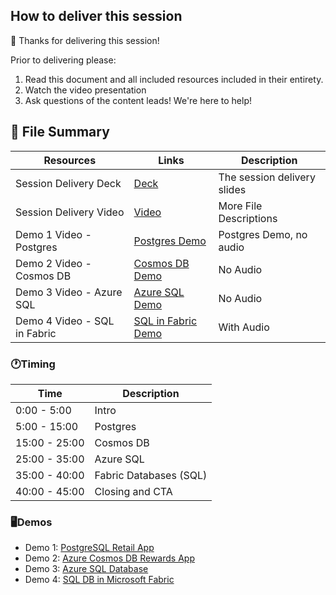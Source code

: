 ## How to deliver this session

🥇 Thanks for delivering this session!

Prior to delivering please:

1. Read this document and all included resources included in their entirety.
2. Watch the video presentation
3. Ask questions of the content leads! We're here to help!


## 📁 File Summary

| Resources          | Links                            | Description |
|-------------------|----------------------------------|-------------------|
| Session Delivery Deck     |  [Deck](https://aka.ms/AAxu59s) | The session delivery slides |
| Session Delivery Video    |  [Video](https://aka.ms/AAxuglf) | More File Descriptions |
| Demo 1 Video - Postgres     |  [Postgres Demo](https://aka.ms/) | Postgres Demo, no audio |
| Demo 2 Video - Cosmos DB   |  [Cosmos DB Demo](https://aka.ms/AAxuglj) | No Audio |
| Demo 3 Video - Azure SQL    |  [Azure SQL Demo](https://aka.ms/AAxuglg) | No Audio |
| Demo 4 Video - SQL in Fabric    |  [SQL in Fabric Demo](https://aka.ms/AAxud0p) | With Audio |


### 🕐Timing

| Time        | Description
--------------|-------------
| 0:00 - 5:00   | Intro
| 5:00 - 15:00   | Postgres
| 15:00 - 25:00   | Cosmos DB
| 25:00 - 35:00   | Azure SQL
| 35:00 - 40:00   | Fabric Databases (SQL)
| 40:00 - 45:00 | Closing and CTA


### 🖥️Demos

- Demo 1: [PostgreSQL Retail App](01-postgres-retail-app.md)
- Demo 2: [Azure Cosmos DB Rewards App](02-cosmosdb-rewards-chat.md)
- Demo 3: [Azure SQL Database](03-sql-accounts-receievable.md)
- Demo 4: [SQL DB in Microsoft Fabric](04-microsoft-fabric.md)
